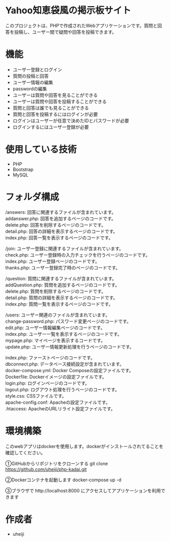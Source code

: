# Yahoo知恵袋風の掲示板サイト

 このプロジェクトは、PHPで作成されたWebアプリケーションです。質問と回答を投稿し、ユーザー間で疑問や回答を投稿できます。

# 機能 
* ユーザー登録とログイン
* 質問の投稿と回答
* ユーザー情報の編集
* passwordの編集
* ユーザーは質問や回答を見ることができる
* ユーザーは質問や回答を投稿することができる
* 質問と回答は誰でも見ることができる
* 質問と回答を投稿するにはログインが必要
* ログインはユーザーが任意で決めたIDとパスワードが必要
* ログインするにはユーザー登録が必要




# 使用している技術
 
* PHP
* Bootstrap
* MySQL

# フォルダ構成
/answers: 回答に関連するファイルが含まれています。  
addanswer.php: 回答を追加するページのコードです。  
delete.php: 回答を削除するページのコードです。  
detail.php: 回答の詳細を表示するページのコードです。  
index.php: 回答一覧を表示するページのコードです。  

/join: ユーザー登録に関連するファイルが含まれています。  
check.php: ユーザー登録時の入力チェックを行うページのコードです。  
index.php: ユーザー登録ページのコードです。  
thanks.php: ユーザー登録完了時のページのコードです。  

/question: 質問に関連するファイルが含まれています。  
addQuestion.php: 質問を追加するページのコードです。  
delete.php: 質問を削除するページのコードです。  
detail.php: 質問の詳細を表示するページのコードです。  
index.php: 質問一覧を表示するページのコードです。  

/users: ユーザー関連のファイルが含まれています。  
change-password.php: パスワード変更ページのコードです。  
edit.php: ユーザー情報編集ページのコードです。  
index.php: ユーザー一覧を表示するページのコードです。  
mypage.php: マイページを表示するコードです。  
update.php: ユーザー情報更新処理を行うページのコードです。  

index.php: ファーストページのコードです。  
dbconnect.php: データベース接続設定が含まれています。  
docker-compose.yml: Docker Composeの設定ファイルです。  
Dockerfile: Dockerイメージの設定ファイルです。  
login.php: ログインページのコードです。  
logout.php: ログアウト処理を行うページのコードです。  
style.css: CSSファイルです。  
apache-config.conf: Apacheの設定ファイルです。  
.htaccess: ApacheのURLリライト設定ファイルです。  

# 環境構築
このwebアプリはdockerを使用します。dockerがインストールされてることを確認してください。

①GitHubからリポジトリをクローンする
git clone  https://github.com/uheiji/php-kadai.git

②Dockerコンテナを起動します
docker-compose up -d

③ブラウザで http://localhost:8000 にアクセスしてアプリケーションを利用できます


# 作成者 

* uheiji
